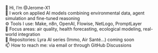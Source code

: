 👋 Hi, I’m @Jerome-X1  
🧠 I work on applied AI models combining environmental data, agent simulation and fine-tuned reasoning  
⚙️ Tools I use: Make, n8n, OpenAI, Flowise, NetLogo, PromptLayer  
🔬 Focus areas: air quality, health forecasting, ecological modeling, real-world integration  
📁 Repositories: Lyra AI series (Immo, Air Santé...) coming soon  
📫 How to reach me: via email or through GitHub Discussions
